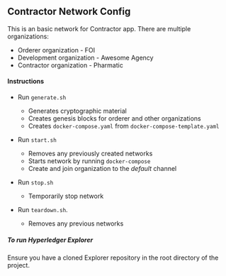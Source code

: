 ## Contractor Network Config

This is an basic network for Contractor app.
There are multiple organizations:
* Orderer organization - FOI
* Development organization - Awesome Agency
* Contractor organization - Pharmatic

#### Instructions

* Run `generate.sh`
  * Generates cryptographic material
  * Creates genesis blocks for orderer and other organizations
  * Creates `docker-compose.yaml` from `docker-compose-template.yaml`

* Run `start.sh`
  * Removes any previously created networks
  * Starts network by running `docker-compose`
  * Create and join organization to the *default* channel

* Run ``stop.sh``
  * Temporarily stop network

* Run ``teardown.sh``.
  * Removes any previous networks

##### To run Hyperledger Explorer
Ensure you have a cloned Explorer repository in the root directory of the project.